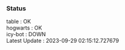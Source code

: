 ### Status


table : OK  
hogwarts : OK  
icy-bot : DOWN  
Latest Update : 2023-09-29 02:15:12.727679
